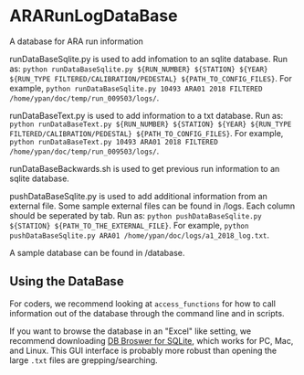 # ARARunLogDataBase
A database for ARA run information

runDataBaseSqlite.py is used to add infomation to an sqlite database. Run as:
`python runDataBaseSqlite.py ${RUN_NUMBER} ${STATION} ${YEAR} ${RUN_TYPE FILTERED/CALIBRATION/PEDESTAL} ${PATH_TO_CONFIG_FILES}`.
For example, `python runDataBaseSqlite.py 10493 ARA01 2018 FILTERED /home/ypan/doc/temp/run_009503/logs/`.

runDataBaseText.py is used to add information to a txt database. Run as:
`python runDataBaseText.py ${RUN_NUMBER} ${STATION} ${YEAR} ${RUN_TYPE FILTERED/CALIBRATION/PEDESTAL} ${PATH_TO_CONFIG_FILES}`.
For example, `python runDataBaseText.py 10493 ARA01 2018 FILTERED /home/ypan/doc/temp/run_009503/logs/`.

runDataBaseBackwards.sh is used to get previous run information to an sqlite database.

pushDataBaseSqlite.py is used to add additional information from an external file. Some sample external files can be found in /logs. Each column should be seperated by tab. Run as:
`python pushDataBaseSqlite.py ${STATION} ${PATH_TO_THE_EXTERNAL_FILE}`.
For example, `python pushDataBaseSqlite.py ARA01 /home/ypan/doc/logs/a1_2018_log.txt`.

A sample database can be found in /database.

## Using the DataBase
For coders, we recommend looking at `access_functions` for how to call information out of the database through the command line and in scripts.

If you want to browse the database in an "Excel" like setting, we recommend downloading [DB Broswer for SQLite](http://sqlitebrowser.org/), which works for PC, Mac, and Linux. This GUI interface is  probably more robust than opening the large `.txt` files are grepping/searching.
